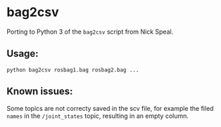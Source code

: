 bag2csv
=======
Porting to Python 3 of the ```bag2csv``` script from Nick Speal.

Usage:
------
```python bag2csv rosbag1.bag rosbag2.bag ...``` 

Known issues:
-------------
Some topics are not correcty saved in the scv file, for example the filed ```names``` in the ```/joint_states``` topic, resulting in an empty column.

